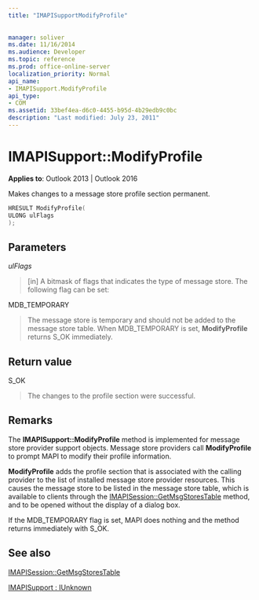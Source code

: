 ```yaml
---
title: "IMAPISupportModifyProfile"
 
 
manager: soliver
ms.date: 11/16/2014
ms.audience: Developer
ms.topic: reference
ms.prod: office-online-server
localization_priority: Normal
api_name:
- IMAPISupport.ModifyProfile
api_type:
- COM
ms.assetid: 33bef4ea-d6c0-4455-b95d-4b29edb9c0bc
description: "Last modified: July 23, 2011"
---
```


# IMAPISupport::ModifyProfile

  
  
**Applies to**: Outlook 2013 | Outlook 2016 
  
Makes changes to a message store profile section permanent.
  
```cpp
HRESULT ModifyProfile(
ULONG ulFlags
);
```

## Parameters

 _ulFlags_
  
> [in] A bitmask of flags that indicates the type of message store. The following flag can be set:
    
MDB_TEMPORARY 
  
> The message store is temporary and should not be added to the message store table. When MDB_TEMPORARY is set, **ModifyProfile** returns S_OK immediately. 
    
## Return value

S_OK 
  
> The changes to the profile section were successful.
    
## Remarks

The **IMAPISupport::ModifyProfile** method is implemented for message store provider support objects. Message store providers call **ModifyProfile** to prompt MAPI to modify their profile information. 
  
 **ModifyProfile** adds the profile section that is associated with the calling provider to the list of installed message store provider resources. This causes the message store to be listed in the message store table, which is available to clients through the [IMAPISession::GetMsgStoresTable](imapisession-getmsgstorestable.md) method, and to be opened without the display of a dialog box. 
  
If the MDB_TEMPORARY flag is set, MAPI does nothing and the method returns immediately with S_OK.
  
## See also



[IMAPISession::GetMsgStoresTable](imapisession-getmsgstorestable.md)
  
[IMAPISupport : IUnknown](imapisupportiunknown.md)

